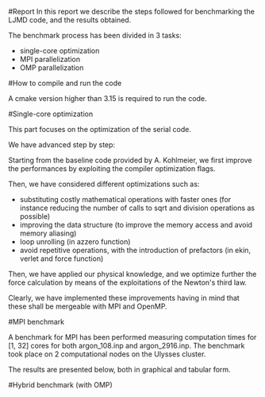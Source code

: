 #Report
In this report we describe the steps followed for benchmarking the LJMD code, and the results obtained.

The benchmark process has been divided in 3 tasks:
 - single-core optimization
 - MPI parallelization
 - OMP parallelization


#How to compile and run the code

A cmake version higher than 3.15 is required to run the code.


#Single-core optimization

This part focuses on the optimization of the serial code. 

We have advanced step by step:

Starting from the baseline code provided by A. Kohlmeier, we first improve the performances by exploiting the compiler optimization flags.

Then, we have considered different optimizations such as:
  - substituting costly mathematical operations with faster ones (for instance reducing the number of calls to sqrt and division operations as possible)
  - improving the data structure (to improve the memory access and avoid memory aliasing)
  - loop unrolling (in azzero function)
  - avoid repetitive operations, with the introduction of prefactors (in ekin, verlet and force function)
  


Then, we have applied our physical knowledge, and we optimize further the force calculation by means of the exploitations of the Newton's third law.


Clearly, we have implemented these improvements having in mind that these shall be mergeable with MPI and OpenMP. 


#MPI benchmark

A benchmark for MPI has been performed measuring computation times for [1, 32] cores for both argon_108.inp and argon_2916.inp. The benchmark took place on 2 computational nodes on the Ulysses cluster.


The results are presented below, both in graphical and tabular form. 

#Hybrid benchmark (with OMP)


